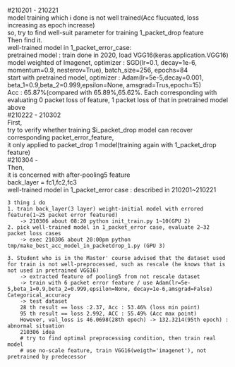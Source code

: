 #210201 - 210221   
	model training which i done is not well trained(Acc flucuated, loss increasing as epoch increase)   
	so, try to find well-suit parameter for training 1_packet_drop feature   
	Then find it.   
	well-trained model in 1_packet_error_case:   
		pretrained model : train done in 2020, load VGG16(keras.application.VGG16) model weighted of Imagenet, optimizer : SGD(lr=0.1, decay=1e-6, momentum=0.9, nesterov=True), batch_size=256, epochs=84   
		start with pretrained model, optimizer : Adam(lr=5e-5,decay=0.001, beta_1=0.9,beta_2=0.999,epsilon=None, amsgrad=Trus,epoch=15)    
		Acc : 65.87%(compared with 65.89%,65.62%. Each corresponding with evaluating 0 packet loss of feature, 1 packet loss of that in pretrained model above   
#210222 - 210302   
First,   
	try to verify whether	training $i_packet_drop model can recover corresponding packet_error_feature,   
	it only applied to packet_drop 1 model(training again with 1_packet_drop feature)   
#210304 -    
Then,   
	it is concerned with after-pooling5 feature   
	back_layer = fc1,fc2,fc3	  
	well-trained model in 1_packet_error case : described in 210201~210221   

	3 thing i do   
	1. train back_layer(3 layer) weight-initial model with errored feature(1~25 packet error featured)
		-> 210306 about 08:20 python init_train.py 1~10(GPU 2)
	2. pick well-trained model in 1_packet_error case, evaluate 2~32 packet loss cases
		-> exec 210306 about 20:00pm python tmp/make_best_acc_model_in_packetdrop_1.py (GPU 3)
		 
	3. Student who is in the Master' course advised that the dataset used for train is not well-preprocessed, such as rescale (he knows that is not used in pretrained VGG16)
		-> extracted feature of pooling5 from not rescale dataset
		-> train with 6 packet error feature / use Adam(lr=5e-5,beta_1=0.9,beta_2=0.999,epsilon=None, decay=1e-6,amsgrad=False)  Categorical_accuracy
		-> test dataset
		28 th result == loss :2.37, Acc : 53.46% (loss min point)
		95 th result == loss 2.992, ACC : 55.49% (Acc max point)
		However, val_loss is 46.0698(28th epoch) -> 132.3214(95th epoch) : abnormal situation
		210306 idea
		# try to find optimal preprocessing condition, then train real model
		# use no-scale feature, train VGG16(weigth='imagenet'), not pretrained by predecessor
